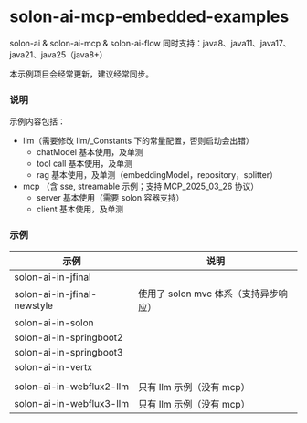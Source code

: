 # solon-ai-mcp-embedded-examples

solon-ai & solon-ai-mcp & solon-ai-flow 同时支持：java8、java11、java17、java21、java25（java8+）

本示例项目会经常更新，建议经常同步。

### 说明

示例内容包括：

* llm（需要修改 llm/_Constants 下的常量配置，否则启动会出错）
  * chatModel 基本使用，及单测
  * tool call 基本使用，及单测
  * rag 基本使用，及单测（embeddingModel，repository，splitter）
* mcp （含 sse, streamable 示例；支持 MCP_2025_03_26 协议）
  * server 基本使用（需要 solon 容器支持）
  * client 基本使用，及单测

### 示例

| 示例                          | 说明                       |
|-----------------------------|--------------------------|
| solon-ai-in-jfinal          |                          |
| solon-ai-in-jfinal-newstyle | 使用了 solon mvc 体系（支持异步响应） |
| solon-ai-in-solon           |                          |
| solon-ai-in-springboot2     |                          |
| solon-ai-in-springboot3     |                          |
| solon-ai-in-vertx           |                          |
|                             |                          | 
| solon-ai-in-webflux2-llm    | 只有 llm 示例（没有 mcp）        |
| solon-ai-in-webflux3-llm    | 只有 llm 示例（没有 mcp）        |
